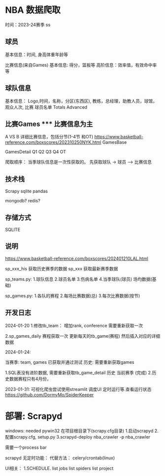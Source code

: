 # NBA 数据爬取
时间：2023-24赛季
ss
## 球员
基本信息：时间, 身高体重年龄等

比赛信息(来自Games)
    基本信息: 得分，篮板等
    高阶信息：效率值，有效命中率等

## 球队信息
基本信息：
Logo,时间，名称，分区(东西区),  教练，总经理，助教人员，球馆，观众人次, 比赛
球员名单
Totals 
Advanced


## 比赛Games *** 比赛信息为主
A VS B
详细比赛信息，包括分节(1-4节 和OT)
https://www.basketball-reference.com/boxscores/202310250NYK.html
GamesBase

GamesDetail
Q1
Q2
Q3
Q4
OT

爬取顺序：
当季球队信息是一次性获取的。
先获取球队 -> 球员
—> 比赛信息

## 技术栈
Scrapy sqlite pandas

mongodb?
redis?

## 存储方式
SQLITE

## 说明


https://www.basketball-reference.com/boxscores/202401210LAL.html

sp_xxx_his 获取历史赛季的数据
sp_xxx 获取最新赛季数据

sp_teams.py:
1.球队信息
2.球员名单
3.伤病名单
4.当季球队(球员) 场均数据(基础)

sp_games.py:
1.各队的赛程
2.每场比赛数据(总)
3.每次比赛数据(按节)


## 开发日志
2024-01-20
1.修改tb_team：
增加rank, conference
需要重新获取一次

2.sp_games_daily
赛程获取一次
更新每天的tb_game(赛程)
然后插入对应的详细数据


2024-01-24:

当赛季: team, games 已获取并通过测试
历史: 需要重新获取games

1.SQL表没有进阶数据, 需要重新获取tb_game_detail
    历史
    当前赛季 (完成)
2.历史数据赛程只有4月份，

2023-01-31:
可视化爬虫尝试使用streamlit
调度UI 定时运行等.查看运行状态 https://github.com/DormyMo/SpiderKeeper

# 部署: Scrapyd
windows: needed pywin32
在项目根目录下(scrapy.cfg目录)
1.启动scrapyd
2.配置scrapy.cfg, setup.py
3.scrapyd-deploy nba_crawler -p nba_crawler

需要一个process bar

scrapyd 无定时功能：
代替方法：
celery/crontab(linux)

UI相关：
1.SCHEDULE. 
list jobs
list spiders
list project
